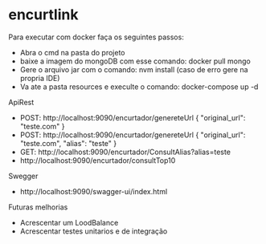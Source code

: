 # encurtlink

Para executar com docker faça os seguintes passos:
- Abra o cmd na pasta do projeto
- baixe a imagem do mongoDB com esse comando: docker pull mongo
- Gere o arquivo jar com o comando: nvm install (caso de erro gere na propria IDE)
- Va ate a pasta resources e execulte o comando: docker-compose up -d

ApiRest
- POST: http://localhost:9090/encurtador/genereteUrl
      {
        "original_url": "teste.com"
      }
- POST: http://localhost:9090/encurtador/genereteUrl
      {
        "original_url": "teste.com",
        "alias": "teste"
      }
- GET:  http://localhost:9090/encurtador/ConsultAlias?alias=teste
- http://localhost:9090/encurtador/consultTop10

Swegger
- http://localhost:9090/swagger-ui/index.html

Futuras melhorias
- Acrescentar um LoodBalance
- Acrescentar testes unitarios e de integração
